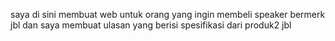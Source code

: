 saya di sini membuat web untuk orang yang ingin membeli speaker bermerk jbl dan saya membuat ulasan yang berisi spesifikasi dari produk2 jbl

